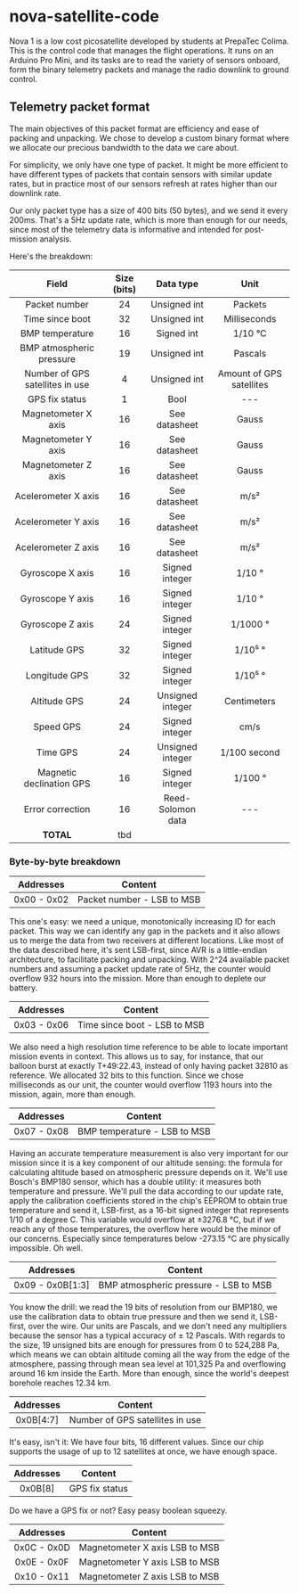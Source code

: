 # nova-satellite-code
Nova 1 is a low cost picosatellite developed by students at PrepaTec Colima. 
This is the control code that manages the flight operations. It runs on an Arduino Pro Mini, and its tasks are to read the variety of sensors onboard, form the binary telemetry packets and manage the radio downlink to ground control.

## Telemetry packet format
The main objectives of this packet format are efficiency and ease of packing and unpacking. We chose to develop a custom binary format where we allocate our precious bandwidth to the data we care about. 

For simplicity, we only have one type of packet. It might be more efficient to have different types of packets that contain sensors with similar update rates, but in practice most of our sensors refresh at rates higher than our downlink rate. 

Our only packet type has a size of 400 bits (50 bytes), and we send it every 200ms. That's a 5Hz update rate, which is more than enough for our needs, since most of the telemetry data is informative and intended for post-mission analysis.

Here's the breakdown:

|Field|Size (bits)|Data type|Unit|
|:---:|:---------:|:-------:|:--:|
|Packet number|24|Unsigned int|Packets|
|Time since boot|32|Unsigned int|Milliseconds|
|BMP temperature|16|Signed int|1/10 °C|
|BMP atmospheric pressure|19|Unsigned int|Pascals|
|Number of GPS satellites in use|4|Unsigned int|Amount of GPS satellites|
|GPS fix status|1|Bool|---|
|Magnetometer X axis|16|See datasheet|Gauss|
|Magnetometer Y axis|16|See datasheet|Gauss|
|Magnetometer Z axis|16|See datasheet|Gauss|
|Acelerometer X axis|16|See datasheet|m/s²|
|Acelerometer Y axis|16|See datasheet|m/s²|
|Acelerometer Z axis|16|See datasheet|m/s²|
|Gyroscope X axis|16|Signed integer|1/10 °|
|Gyroscope Y axis|16|Signed integer|1/10 °|
|Gyroscope Z axis|24|Signed integer|1/1000 °|
|Latitude GPS|32|Signed integer|1/10⁵ °|
|Longitude GPS|32|Signed integer|1/10⁵ °|
|Altitude GPS|24|Unsigned integer|Centimeters|
|Speed GPS|24|Signed integer|cm/s|
|Time GPS|24|Unsigned integer| 1/100 second|
|Magnetic declination GPS|16|Signed integer|1/100 °|
|Error correction|16|Reed-Solomon data|---|
|**TOTAL**|tbd|

### Byte-by-byte breakdown
|Addresses|Content|
|:-------:|:-----:|
| 0x00 - 0x02  | Packet number - LSB to MSB |

This one's easy: we need a unique, monotonically increasing ID for each packet. This way we can identify any gap in the packets and it also allows us to merge the data from two receivers at different locations. Like most of the data described here, it's sent LSB-first, since AVR is a little-endian architecture, to facilitate packing and unpacking.
With 2^24 available packet numbers and assuming a packet update rate of 5Hz, the counter would overflow 932 hours into the mission. More than enough to deplete our battery.

|Addresses|Content|
|:-------:|:-----:|
| 0x03 - 0x06  | Time since boot - LSB to MSB |

We also need a high resolution time reference to be able to locate important mission events in context. This allows us to say, for instance, that our balloon burst at exactly T+49:22.43, instead of only having packet 32810 as reference. 
We allocated 32 bits to this function. Since we chose milliseconds as our unit, the counter would overflow 1193 hours into the mission, again, more than enough.

|Addresses|Content|
|:-------:|:-----:|
| 0x07 - 0x08  | BMP temperature - LSB to MSB |

Having an accurate temperature measurement is also very important for our mission since it is a key component of our altitude sensing: the formula for calculating altitude based on atmospheric pressure depends on it. We'll use Bosch's BMP180 sensor, which has a double utility: it measures both temperature and pressure. We'll pull the data according to our update rate, apply the calibration coefficients stored in the chip's EEPROM to obtain true temperature and send it, LSB-first, as a 16-bit signed integer that represents 1/10 of a degree C. This variable would overflow at ±3276.8 °C, but if we reach any of those temperatures, the overflow here would be the minor of our concerns. Especially since temperatures below -273.15 °C are physically impossible. Oh well.

|Addresses|Content|
|:-------:|:-----:|
| 0x09 - 0x0B[1:3]  | BMP atmospheric pressure - LSB to MSB |

You know the drill: we read the 19 bits of resolution from our BMP180, we use the calibration data to obtain true pressure and then we send it, LSB-first, over the wire. Our units are Pascals, and we don't need any multipliers because the sensor has a typical accuracy of ± 12 Pascals. With regards to the size, 19 unsigned bits are enough for pressures from 0 to 524,288 Pa, which means we can obtain altitude coming all the way from the edge of the atmosphere, passing through mean sea level at 101,325 Pa and overflowing around 16 km inside the Earth. More than enough, since the world's deepest borehole reaches 12.34 km.

|Addresses|Content|
|:-------:|:-----:|
| 0x0B[4:7] | Number of GPS satellites in use |

It's easy, isn't it: We have four bits, 16 different values. Since our chip supports the usage of up to 12 satellites at once, we have enough space. 

|Addresses|Content|
|:-------:|:-----:|
| 0x0B[8] | GPS fix status |

Do we have a GPS fix or not? Easy peasy boolean squeezy.

|Addresses|Content|
|:-------:|:-----:|
| 0x0C - 0x0D | Magnetometer X axis LSB to MSB |
| 0x0E - 0x0F | Magnetometer Y axis LSB to MSB |
| 0x10 - 0x11 | Magnetometer Z axis LSB to MSB |

